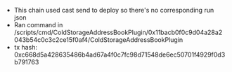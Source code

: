 - This chain used cast send to deploy so there's no corresponding run json
- Ran command in /scripts/cmd/ColdStorageAddressBookPlugin/0x11bacb0f0c9d04a28a2043b54c0c3c2ce15f0af4/ColdStorageAddressBookPlugin
- tx hash: 0xc668d5a428635486b4ad67a4f0c7fc98d71548de6ec50701f4929f0d3b791763
